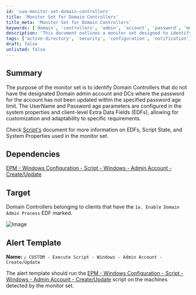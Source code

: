 ```yaml
---
id: 'cwa-monitor-set-domain-controllers'
title: 'Monitor Set for Domain Controllers'
title_meta: 'Monitor Set for Domain Controllers'
keywords: ['domain', 'controllers', 'admin', 'account', 'password', 'monitor']
description: 'This document outlines a monitor set designed to identify Domain Controllers missing the designated Domain admin account and those with outdated passwords. It provides customization options through system properties and client-level Extra Data Fields (EDFs), enhancing adaptability to various requirements.'
tags: ['active-directory', 'security', 'configuration', 'notification']
draft: false
unlisted: false
---
```

## Summary

The purpose of the monitor set is to identify Domain Controllers that do not have the designated Domain admin account and DCs where the password for the account has not been updated within the specified password age limit. The UserName and Password age parameters are configured in the system properties and client-level Extra Data Fields (EDFs), allowing for customization and adaptability to specific requirements.

Check [Script's](https://proval.itglue.com/DOC-5078775-8223774) document for more information on EDFs, Script State, and System Properties used in the monitor set.

## Dependencies

[EPM - Windows Configuration - Script - Windows - Admin Account - Create/Update](https://proval.itglue.com/DOC-5078775-8223774)

## Target

Domain Controllers belonging to clients that have the `1a. Enable Domain Admin Process` EDF marked.

![Image](5078775/docs/13280312/images/25985688)

## Alert Template

**Name:** `△ CUSTOM - Execute Script - Windows - Admin Account - Create/Update`

The alert template should run the [EPM - Windows Configuration - Script - Windows - Admin Account - Create/Update](https://proval.itglue.com/DOC-5078775-8223774) script on the machines detected by the monitor set.

